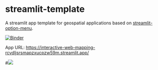 # streamlit-template

A streamlit app template for geospatial applications based on [streamlit-option-menu](https://github.com/desmond-lartey/Interactive-Web-Mapping).

[![Binder](https://mybinder.org/badge_logo.svg)](https://interactive-web-mapping-rcvdljsrsmapzxucpzw59m.streamlit.app/)

App URL: <https://interactive-web-mapping-rcvdljsrsmapzxucpzw59m.streamlit.app/>

#![](https://i.imgur.com/xd64mCi.png)

